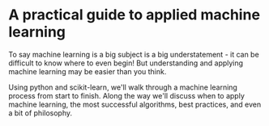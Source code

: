 # A practical guide to applied machine learning

To say machine learning is a big subject is a big understatement - it can be difficult to know where to even begin!  But understanding and applying machine learning may be easier than you think.  

Using python and scikit-learn, we'll walk through a machine learning process from start to finish.  Along the way we'll discuss when to apply machine learning, the most successful algorithms, best practices, and even a bit of philosophy.
